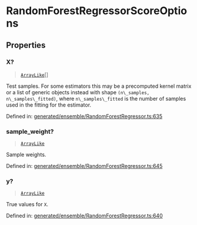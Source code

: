 # RandomForestRegressorScoreOptions

## Properties

### X?

> [`ArrayLike`](../types/ArrayLike.md)[]

Test samples. For some estimators this may be a precomputed kernel matrix or a list of generic objects instead with shape `(n\_samples, n\_samples\_fitted)`, where `n\_samples\_fitted` is the number of samples used in the fitting for the estimator.

Defined in:  [generated/ensemble/RandomForestRegressor.ts:635](https://github.com/transitive-bullshit/scikit-learn-ts/blob/92ab806/packages/sklearn/src/generated/ensemble/RandomForestRegressor.ts#L635)

### sample\_weight?

> [`ArrayLike`](../types/ArrayLike.md)

Sample weights.

Defined in:  [generated/ensemble/RandomForestRegressor.ts:645](https://github.com/transitive-bullshit/scikit-learn-ts/blob/92ab806/packages/sklearn/src/generated/ensemble/RandomForestRegressor.ts#L645)

### y?

> [`ArrayLike`](../types/ArrayLike.md)

True values for `X`.

Defined in:  [generated/ensemble/RandomForestRegressor.ts:640](https://github.com/transitive-bullshit/scikit-learn-ts/blob/92ab806/packages/sklearn/src/generated/ensemble/RandomForestRegressor.ts#L640)
